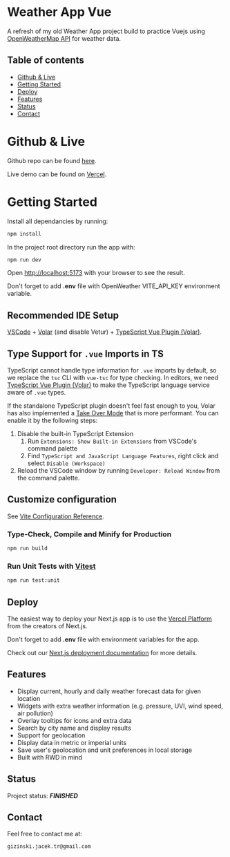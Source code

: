# Weather App Vue

A refresh of my old Weather App project build to practice Vuejs using [OpenWeatherMap API](https://openweathermap.org/api) for weather data.

## Table of contents

- [Github & Live](#github--live)
- [Getting Started](#getting-started)
- [Deploy](#deploy)
- [Features](#features)
- [Status](#status)
- [Contact](#contact)

# Github & Live

Github repo can be found [here](https://github.com/gizinski-jacek/weather-app-vue).

Live demo can be found on [Vercel](https://weather-app-vue-sandy.vercel.app/).

# Getting Started

Install all dependancies by running:

```bash
npm install
```

In the project root directory run the app with:

```bash
npm run dev
```

Open [http://localhost:5173](http://localhost:5173) with your browser to see the result.

Don't forget to add **.env** file with OpenWeather VITE_API_KEY environment variable.

## Recommended IDE Setup

[VSCode](https://code.visualstudio.com/) + [Volar](https://marketplace.visualstudio.com/items?itemName=Vue.volar) (and disable Vetur) + [TypeScript Vue Plugin (Volar)](https://marketplace.visualstudio.com/items?itemName=Vue.vscode-typescript-vue-plugin).

## Type Support for `.vue` Imports in TS

TypeScript cannot handle type information for `.vue` imports by default, so we replace the `tsc` CLI with `vue-tsc` for type checking. In editors, we need [TypeScript Vue Plugin (Volar)](https://marketplace.visualstudio.com/items?itemName=Vue.vscode-typescript-vue-plugin) to make the TypeScript language service aware of `.vue` types.

If the standalone TypeScript plugin doesn't feel fast enough to you, Volar has also implemented a [Take Over Mode](https://github.com/johnsoncodehk/volar/discussions/471#discussioncomment-1361669) that is more performant. You can enable it by the following steps:

1. Disable the built-in TypeScript Extension
   1. Run `Extensions: Show Built-in Extensions` from VSCode's command palette
   2. Find `TypeScript and JavaScript Language Features`, right click and select `Disable (Workspace)`
2. Reload the VSCode window by running `Developer: Reload Window` from the command palette.

## Customize configuration

See [Vite Configuration Reference](https://vitejs.dev/config/).

### Type-Check, Compile and Minify for Production

```sh
npm run build
```

### Run Unit Tests with [Vitest](https://vitest.dev/)

```sh
npm run test:unit
```

## Deploy

The easiest way to deploy your Next.js app is to use the [Vercel Platform](https://vercel.com/new?utm_medium=default-template&filter=next.js&utm_source=create-next-app&utm_campaign=create-next-app-readme) from the creators of Next.js.

Don't forget to add **.env** file with environment variables for the app.

Check out our [Next.js deployment documentation](https://nextjs.org/docs/deployment) for more details.

## Features

- Display current, hourly and daily weather forecast data for given location
- Widgets with extra weather information (e.g. pressure, UVI, wind speed, air pollution)
- Overlay tooltips for icons and extra data
- Search by city name and display results
- Support for geolocation
- Display data in metric or imperial units
- Save user's geolocation and unit preferences in local storage
- Built with RWD in mind

## Status

Project status: **_FINISHED_**

## Contact

Feel free to contact me at:

```
gizinski.jacek.tr@gmail.com
```
